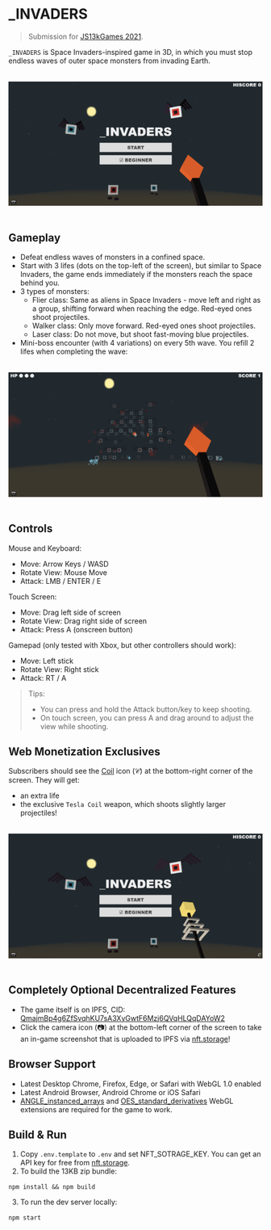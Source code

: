 # _INVADERS

> Submission for [JS13kGames 2021](http://js13kgames.com/).

`_INVADERS` is Space Invaders-inspired game in 3D, in which you must stop endless waves of outer space monsters from invading Earth.

![Start Screen](screenshots/start.png)

## Gameplay
- Defeat endless waves of monsters in a confined space.
- Start with 3 lifes (dots on the top-left of the screen), but similar to Space Invaders, the game ends immediately if the monsters reach the space behind you.
- 3 types of monsters:
  - Flier class: Same as aliens in Space Invaders - move left and right as a group, shifting forward when reaching the edge. Red-eyed ones shoot projectiles.
  - Walker class: Only move forward. Red-eyed ones shoot projectiles.
  - Laser class: Do not move, but shoot fast-moving blue projectiles.
- Mini-boss encounter (with 4 variations) on every 5th wave. You refill 2 lifes when completing the wave:

![Boss Fight](screenshots/boss.png)

## Controls
Mouse and Keyboard:
- Move: Arrow Keys / WASD
- Rotate View: Mouse Move
- Attack: LMB / ENTER / E

Touch Screen:
- Move: Drag left side of screen
- Rotate View: Drag right side of screen
- Attack: Press A (onscreen button)

Gamepad (only tested with Xbox, but other controllers should work):
- Move: Left stick
- Rotate View: Right stick
- Attack: RT / A

> Tips:
> - You can press and hold the Attack button/key to keep shooting.
> - On touch screen, you can press A and drag around to adjust the view while shooting.

## Web Monetization Exclusives
Subscribers should see the [Coil](https://coil.com/) icon (𝒞) at the bottom-right corner of the screen. They will get:
- an extra life
- the exclusive `Tesla Coil` weapon, which shoots slightly larger projectiles!

![Coil Weapon](screenshots/coil.png)

## Completely Optional Decentralized Features
- The game itself is on IPFS, CID: [QmajmBp4g6ZfSvqhKU7sA3XyGwtF6Mzj6QVqHLQqDAYoW2](https://ipfs.io/ipfs/QmajmBp4g6ZfSvqhKU7sA3XyGwtF6Mzj6QVqHLQqDAYoW2)
- Click the camera icon (📷) at the bottom-left corner of the screen to take an in-game screenshot that is uploaded to IPFS via [nft.storage](https://nft.storage/)!

## Browser Support
- Latest Desktop Chrome, Firefox, Edge, or Safari with WebGL 1.0 enabled
- Latest Android Browser, Android Chrome or iOS Safari
- [ANGLE_instanced_arrays](https://developer.mozilla.org/en-US/docs/Web/API/ANGLE_instanced_arrays) and [OES_standard_derivatives](https://developer.mozilla.org/en-US/docs/Web/API/OES_standard_derivatives) WebGL extensions are required for the game to work.

## Build & Run
1. Copy `.env.template` to `.env` and set NFT_SOTRAGE_KEY. You can get an API key for free from [nft.storage](https://nft.storage/).
2. To build the 13KB zip bundle:
```
npm install && npm build
```
3. To run the dev server locally:
```
npm start
```
